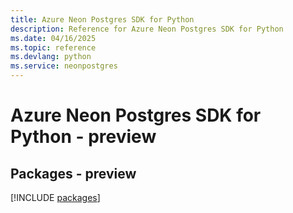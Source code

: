 ```yaml
---
title: Azure Neon Postgres SDK for Python
description: Reference for Azure Neon Postgres SDK for Python
ms.date: 04/16/2025
ms.topic: reference
ms.devlang: python
ms.service: neonpostgres
---
```

# Azure Neon Postgres SDK for Python - preview
## Packages - preview
[!INCLUDE [packages](neon-postgres-index.md)]